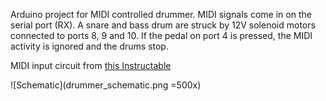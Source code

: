 Arduino project for MIDI controlled drummer. MIDI signals come in on the serial port (RX). A snare and bass drum are struck by 12V solenoid motors connected to ports 8, 9 and 10. If the pedal on port 4 is pressed, the MIDI activity is ignored and the drums stop.

MIDI input circuit from [this Instructable](http://www.instructables.com/id/Send-and-Receive-MIDI-with-Arduino/step10/Receive-MIDI-Messages-with-Arduino/)

![Schematic](drummer_schematic.png =500x)